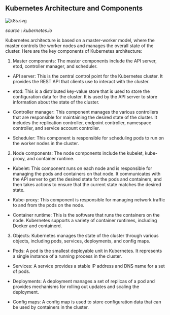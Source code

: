 ## Kubernetes Architecture and Components

![k8s.svg](https://d33wubrfki0l68.cloudfront.net/2475489eaf20163ec0f54ddc1d92aa8d4c87c96b/e7c81/images/docs/components-of-kubernetes.svg)

*source : kubernetes.io*

Kubernetes architecture is based on a master-worker model, where the master controls the worker nodes and manages the overall state of the cluster. Here are the key components of Kubernetes architecture:

1. Master components: The master components include the API server, etcd, controller manager, and scheduler.
- API server: This is the central control point for the Kubernetes cluster. It provides the REST API that clients use to interact with the cluster.

- etcd: This is a distributed key-value store that is used to store the configuration data for the cluster. It is used by the API server to store information about the state of the cluster.

- Controller manager: This component manages the various controllers that are responsible for maintaining the desired state of the cluster. It includes the replication controller, endpoint controller, namespace controller, and service account controller.

- Scheduler: This component is responsible for scheduling pods to run on the worker nodes in the cluster.

2. Node components: The node components include the kubelet, kube-proxy, and container runtime.
- Kubelet: This component runs on each node and is responsible for managing the pods and containers on that node. It communicates with the API server to get the desired state for the pods and containers, and then takes actions to ensure that the current state matches the desired state.

- Kube-proxy: This component is responsible for managing network traffic to and from the pods on the node.

- Container runtime: This is the software that runs the containers on the node. Kubernetes supports a variety of container runtimes, including Docker and containerd.

3. Objects: Kubernetes manages the state of the cluster through various objects, including pods, services, deployments, and config maps.
- Pods: A pod is the smallest deployable unit in Kubernetes. It represents a single instance of a running process in the cluster.

- Services: A service provides a stable IP address and DNS name for a set of pods.

- Deployments: A deployment manages a set of replicas of a pod and provides mechanisms for rolling out updates and scaling the deployment.

- Config maps: A config map is used to store configuration data that can be used by containers in the cluster.
